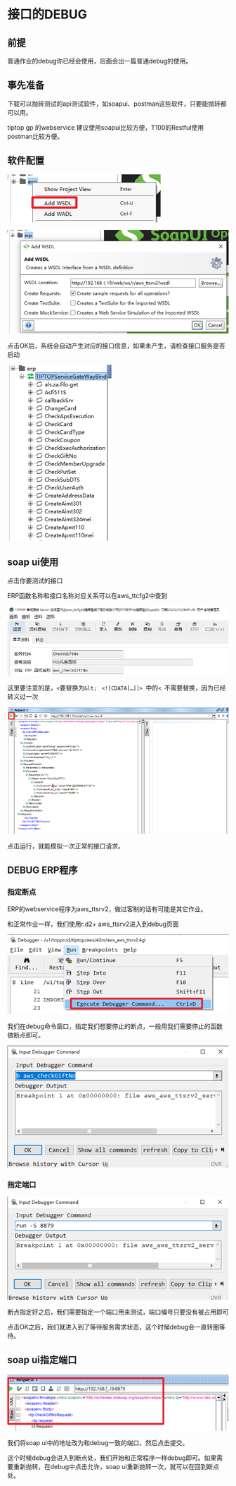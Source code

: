 # 



# 接口的DEBUG

## 前提

普通作业的debug你已经会使用，后面会出一篇普通debug的使用。

## 事先准备

下载可以抛砖测试的api测试软件，如soapui、postman这些软件，只要能抛转都可以用。

tiptop gp 的webservice 建议使用soapui比较方便，T100的Restful使用postman比较方便。

## 软件配置

![UntitlednS-U_AvIR.png](./image/UntitlednS-U_AvIR.png)

![Untitled7I-U_0vSRz.png](./image/Untitled7I-U_0vSRz.png)

点击OK后，系统会自动产生对应的接口信息，如果未产生，请检查接口服务是否启动

![Untitled7IaUlAvSRm.png](./image/Untitled7IaUlAvSRm.png)

## soap ui使用

点击你要测试的接口

ERP函数名称和接口名称对应关系可以在aws_ttcfg2中查到

![Untitled7Ia8_0vIgZ.png](./image/Untitled7Ia8_0vIgZ.png)

这里要注意的是，`<`要替换为`&lt; ` `<![CDATA[…]]> `中的`< `不需要替换，因为已经转义过一次

![Untitled7S-8l0DIRM.png](./image/Untitled7S-8l0DIRM.png)

点击运行，就能模拟一次正常的接口请求。

## DEBUG ERP程序

### 指定断点

ERP的webservice程序为aws_ttsrv2，做过客制的话有可能是其它作业。

和正常作业一样，我们使用r.d2+ aws_ttsrv2进入到debug页面

![Untitled7Sa8l0DIR7.png](./image/Untitled7Sa8l0DIR7.png)

我们在debug命令窗口，指定我们想要停止的断点，一般用我们需要停止的函数做断点即可。

![UntitlednSa8l0vIRV.png](./image/UntitlednSa8l0vIRV.png)

### 指定端口

![Untitled7IaU_0DIRI.png](./image/Untitled7IaU_0DIRI.png)

断点指定好之后，我们需要指定一个端口用来测试，端口编号只要没有被占用即可

点击OK之后，我们就进入到了等待服务需求状态，这个时候debug会一直转圈等待。

## soap ui指定端口

![UntitlednSaUl0vIgN.png](./image/UntitlednSaUl0vIgN.png)

我们将soap ui中的地址改为和debug一致的端口，然后点击提交。

这个时候debug会进入到断点处，我们开始和正常程序一样debug即可。如果需要重新抛转，在debug中点击允许，soap ui重新抛转一次，就可以在回到断点处。




